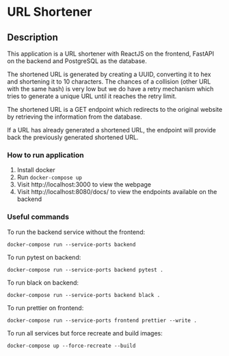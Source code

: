 # URL Shortener


## Description

This application is a URL shortener with ReactJS on the frontend, FastAPI on the backend and PostgreSQL as the database.

The shortened URL is generated by creating a UUID, converting it to hex and shortening it to 10 characters. The chances of a collision (other URL with the same hash) is very low but we do have a retry mechanism which tries to generate a unique URL until it reaches the retry limit.

The shortened URL is a GET endpoint which redirects to the original website by retrieving the information from the database.

If a URL has already generated a shortened URL, the endpoint will provide back the previously generated shortened URL.

### How to run application
1. Install docker
2. Run `docker-compose up`
3. Visit http://localhost:3000 to view the webpage
4. Visit http://localhost:8080/docs/ to view the endpoints available on the backend


### Useful commands
To run the backend service without the frontend:

`docker-compose run --service-ports backend`


To run pytest on backend:

`docker-compose run --service-ports backend pytest .`

To run black on backend:

`docker-compose run --service-ports backend black .`

To run prettier on frontend:

`docker-compose run --service-ports frontend prettier --write .`

To run all services but force recreate and build images:

`docker-compose up --force-recreate --build`
